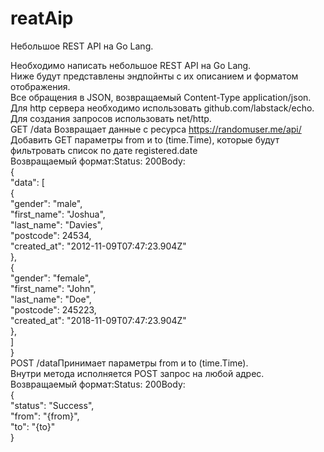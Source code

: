 # reatAip
Небольшое REST API на Go Lang.

Необходимо написать небольшое REST API на Go Lang. <br>
Ниже будут представлены эндпойнты с их описанием и форматом отображения. <br>
Все обращения в JSON, возвращаемый Content-Type application/json. <br>
Для http сервера необходимо использовать github.com/labstack/echo. <br>
Для создания запросов использовать net/http.<br>
GET /data Возвращает данные с ресурса https://randomuser.me/api/<br>
Добавить GET параметры from и to (time.Time), которые будут фильтровать список по дате registered.date<br>
Возвращаемый формат:Status: 200Body: <br>
{<br>
  "data": [<br>
    {<br>
      "gender": "male",<br>
      "first_name": "Joshua",<br>
      "last_name": "Davies",<br>
      "postcode": 24534,<br>
      "created_at": "2012-11-09T07:47:23.904Z"<br>
    },<br>
    {<br>
      "gender": "female",<br>
      "first_name": "John",<br>
      "last_name": "Doe",<br>
      "postcode": 245223,<br>
      "created_at": "2018-11-09T07:47:23.904Z"<br>
    },<br>
  ]<br>
}<br>
POST /dataПринимает параметры from и to (time.Time). <br>
Внутри метода исполняется POST запрос на любой адрес. <br>
Возвращаемый формат:Status: 200Body:<br>
{<br>
  "status": "Success",<br>
  "from": "{from}",<br>
  "to": "{to}"<br>
}<br>
